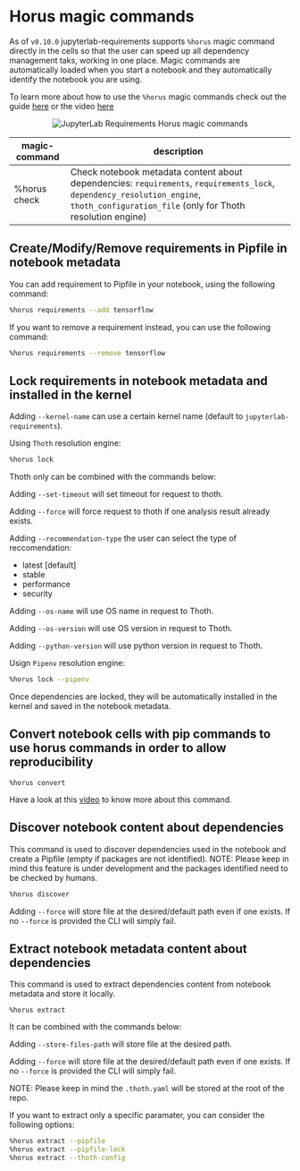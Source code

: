 # Horus magic commands

As of `v0.10.0` jupyterlab-requirements supports `%horus` magic command directly in the cells so that the user can speed up all dependency management taks, working in one place. Magic commands are automatically loaded when you start a notebook and they automatically identify the notebook you are using.

To learn more about how to use the `%horus` magic commands check out the guide [here](https://github.com/thoth-station/jupyterlab-requirements#horus-magic-command) or the video [here](https://www.youtube.com/watch?v=FjVxNTXO70I)

<div style="text-align:center">
<img alt="JupyterLab Requirements Horus magic commands" src="https://raw.githubusercontent.com/thoth-station/jupyterlab-requirements/master/docs/images/JupyterLabRequirementsExtensionMC.png">
</div>

| magic-command | description |
| ------------- | ------------------ |
| %horus check | Check notebook metadata content about dependencies: `requirements`, `requirements_lock`, `dependency_resolution_engine`, `thoth_configuration_file` (only for Thoth resolution engine) |



## Create/Modify/Remove requirements in Pipfile in notebook metadata

You can add requirement to Pipfile in your notebook, using the following command:

```bash
%horus requirements --add tensorflow
```

If you want to remove a requirement instead, you can use the following command:

```bash
%horus requirements --remove tensorflow
```

## Lock requirements in notebook metadata and installed in the kernel

Adding `--kernel-name` can use a certain kernel name (default to `jupyterlab-requirements`).

Using `Thoth` resolution engine:

```bash
%horus lock
```

Thoth only can be combined with the commands below:

Adding `--set-timeout` will set timeout for request to thoth.

Adding `--force` will force request to thoth if one analysis result already exists.

Adding `--recommendation-type` the user can select the type of reccomendation:

- latest [default]
- stable
- performance
- security

Adding `--os-name` will use OS name in request to Thoth.

Adding `--os-version` will use OS version in request to Thoth.

Adding `--python-version` will use python version in request to Thoth.

Usign `Pipenv` resolution engine:

```bash
%horus lock --pipenv
```

Once dependencies are locked, they will be automatically installed in the kernel and saved in the notebook metadata.

## Convert notebook cells with pip commands to use horus commands in order to allow reproducibility

```
%horus convert
```

Have a look at this [video](https://www.youtube.com/watch?v=SFui8yrMVjw) to know more about this command.

## Discover notebook content about dependencies

This command is used to discover dependencies used in the notebook and create a Pipfile (empty if packages are not identified).
NOTE: Please keep in mind this feature is under development and the packages identified need to be checked by humans.

```bash
%horus discover
```

Adding `--force` will store file at the desired/default path even if one exists. If no `--force` is provided the CLI will simply fail.


## Extract notebook metadata content about dependencies

This command is used to extract dependencies content from notebook metadata and store it locally.

```
%horus extract
```

It can be combined with the commands below:

Adding `--store-files-path` will store file at the desired path.

Adding `--force` will store file at the desired/default path even if one exists. If no `--force` is provided the CLI will simply fail.

NOTE: Please keep in mind the `.thoth.yaml` will be stored at the root of the repo.

If you want to extract only a specific paramater, you can consider the following options:

```bash
%horus extract --pipfile
%horus extract --pipfile-lock
%horus extract --thoth-config
```